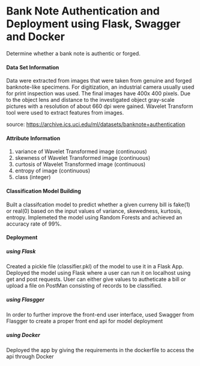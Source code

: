 # Bank Note Authentication and Deployment using Flask, Swagger and Docker

Determine whether a bank note is authentic or forged.

#### Data Set Information

Data were extracted from images that were taken from genuine and forged banknote-like specimens. For digitization, an industrial camera usually used for print inspection was used. The final images have 400x 400 pixels. Due to the object lens and distance to the investigated object gray-scale pictures with a resolution of about 660 dpi were gained. Wavelet Transform tool were used to extract features from images.

source: https://archive.ics.uci.edu/ml/datasets/banknote+authentication

#### Attribute Information

1. variance of Wavelet Transformed image (continuous)
2. skewness of Wavelet Transformed image (continuous)
3. curtosis of Wavelet Transformed image (continuous)
4. entropy of image (continuous)
5. class (integer)

#### Classification Model Building
Built a classifcation model to predict whether a given curreny bill is fake(1) or real(0) based on the input values of variance, skewedness, kurtosis, entropy. Implemeted the model using Random Forests and achieved an accuracy rate of 99%. 

#### Deployment

##### using Flask
Created a pickle file (classifier.pkl) of the model to use it in a Flask App. Deployed the model using Flask where a user can run it on localhost using get and post requests. User can either give values to autheticate a bill or upload a file on PostMan consisting of records to be classified.

##### using Flasgger
In order to further improve the front-end user interface, used Swagger from Flasgger to create a proper front end api for model deployment

##### using Docker
Deployed the app by giving the requirements in the dockerfile to access the api through Docker



